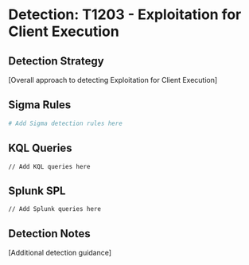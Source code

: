 # Detection: T1203 - Exploitation for Client Execution

## Detection Strategy
[Overall approach to detecting Exploitation for Client Execution]

## Sigma Rules
```yaml
# Add Sigma detection rules here
```

## KQL Queries
```kusto
// Add KQL queries here
```

## Splunk SPL
```spl
// Add Splunk queries here
```

## Detection Notes
[Additional detection guidance]

